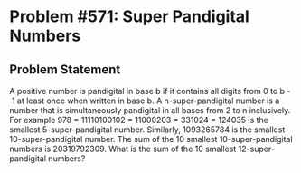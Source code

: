 # Problem #571: Super Pandigital Numbers 

## Problem Statement 

A positive number is pandigital in base b if it contains all digits from 0 to b - 1 at least once when written in base b.
A n-super-pandigital number is a number that is simultaneously pandigital in all bases from 2 to n inclusively.
For example 978 = 11110100102 = 11000203 = 331024 = 124035 is the smallest 5-super-pandigital number.
Similarly, 1093265784 is the smallest 10-super-pandigital number.
The sum of the 10 smallest 10-super-pandigital numbers is 20319792309.
What is the sum of the 10 smallest 12-super-pandigital numbers?
